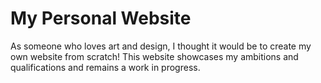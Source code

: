 # My Personal Website

As someone who loves art and design, I thought it would be to create my own website from scratch! This website showcases my ambitions and qualifications and remains a work in progress.
